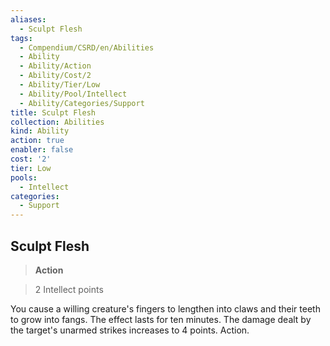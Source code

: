 ```yaml
---
aliases:
  - Sculpt Flesh
tags:
  - Compendium/CSRD/en/Abilities
  - Ability
  - Ability/Action
  - Ability/Cost/2
  - Ability/Tier/Low
  - Ability/Pool/Intellect
  - Ability/Categories/Support
title: Sculpt Flesh
collection: Abilities
kind: Ability
action: true
enabler: false
cost: '2'
tier: Low
pools:
  - Intellect
categories:
  - Support
---
```

## Sculpt Flesh    
>**Action**    
>2 Intellect points  
    
You cause a willing creature's fingers to lengthen into claws and their teeth to grow into fangs. The effect lasts for ten minutes. The damage dealt by the target's unarmed strikes increases to 4 points. Action.